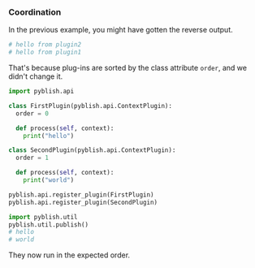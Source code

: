 ### Coordination

In the previous example, you might have gotten the reverse output.

```bash
# hello from plugin2
# hello from plugin1
```

That's because plug-ins are sorted by the class attribute `order`, and we didn't change it.

```python
import pyblish.api

class FirstPlugin(pyblish.api.ContextPlugin):
  order = 0

  def process(self, context):
    print("hello")

class SecondPlugin(pyblish.api.ContextPlugin):
  order = 1

  def process(self, context):
    print("world")

pyblish.api.register_plugin(FirstPlugin)
pyblish.api.register_plugin(SecondPlugin)

import pyblish.util
pyblish.util.publish()
# hello
# world
```

They now run in the expected order.